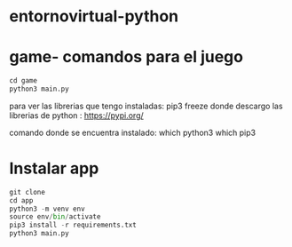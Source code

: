 # entornovirtual-python


# game- comandos para el juego
```python
cd game
python3 main.py
```
para ver las librerias que tengo instaladas:  pip3 freeze
donde descargo las librerias de python : https://pypi.org/

comando donde se encuentra instalado: which python3
which pip3

# Instalar app
```python
git clone
cd app
python3 -m venv env
source env/bin/activate
pip3 install -r requirements.txt
python3 main.py
```